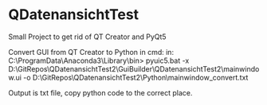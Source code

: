 # QDatenansichtTest

Small Project to get rid of QT Creator and PyQt5

Convert GUI from QT Creator to Python
in cmd:
in: C:\ProgramData\Anaconda3\Library\bin>
pyuic5.bat -x D:\GitRepos\QDatenansichtTest2\GuiBuilder\QDatenansichtTest2\mainwindow.ui -o  D:\GitRepos\QDatenansichtTest2\Python\mainwindow_convert.txt 

Output is txt file, copy python code to the correct place.



